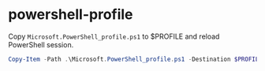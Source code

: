 # powershell-profile
Copy `Microsoft.PowerShell_profile.ps1` to $PROFILE and reload PowerShell session.
```PowerShell
Copy-Item -Path .\Microsoft.PowerShell_profile.ps1 -Destination $PROFILE
